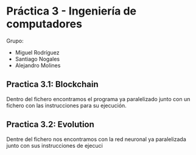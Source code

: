 # Práctica 3 - Ingeniería de computadores
Grupo:
- Miguel Rodríguez
- Santiago Nogales 
- Alejandro Molines

## Practica 3.1: Blockchain
Dentro del fichero encontramos el programa ya paralelizado junto con un fichero con las instrucciones para su ejecución.

## Practica 3.2: Evolution
Dentre del fichero nos encontramos con la red neuronal ya paralelizada junto con sus instrucciones de ejecuci
